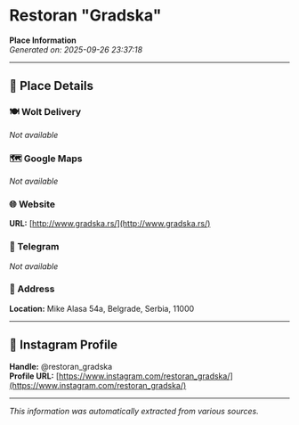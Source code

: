 # Restoran "Gradska"

**Place Information**  
*Generated on: 2025-09-26 23:37:18*

---

## 📍 Place Details

### 🍽️ Wolt Delivery
*Not available*

### 🗺️ Google Maps
*Not available*

### 🌐 Website
**URL:** [http://www.gradska.rs/](http://www.gradska.rs/)

### 📱 Telegram
*Not available*

### 📍 Address
**Location:** Mike Alasa 54a, Belgrade, Serbia, 11000

---

## 🔗 Instagram Profile

**Handle:** @restoran_gradska  
**Profile URL:** [https://www.instagram.com/restoran_gradska/](https://www.instagram.com/restoran_gradska/)

---

*This information was automatically extracted from various sources.*

